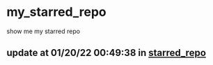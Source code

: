 # my_starred_repo
show me my starred repo

update at 01/20/22 00:49:38 in [starred_repo](./index.html)
---

